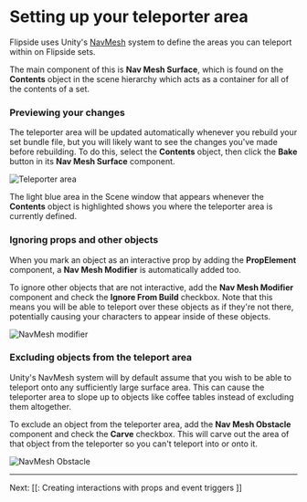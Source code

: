 # Setting up your teleporter area

Flipside uses Unity's [NavMesh](https://docs.unity3d.com/Manual/nav-BuildingNavMesh.html) system to define the areas you can teleport within on Flipside sets.

The main component of this is **Nav Mesh Surface**, which is found on the **Contents** object in the scene hierarchy which acts as a container for all of the contents of a set.

### Previewing your changes

The teleporter area will be updated automatically whenever you rebuild your set bundle file, but you will likely want to see the changes you've made before rebuilding. To do this, select the **Contents** object, then click the **Bake** button in its **Nav Mesh Surface** component.

![Teleporter area](https://www.flipsidexr.com/files/docs/screenshots/teleporter-area.png)

The light blue area in the Scene window that appears whenever the **Contents** object is highlighted shows you where the teleporter area is currently defined.

### Ignoring props and other objects

When you mark an object as an interactive prop by adding the **PropElement** component, a **Nav Mesh Modifier** is automatically added too.

To ignore other objects that are not interactive, add the **Nav Mesh Modifier** component and check the **Ignore From Build** checkbox. Note that this means you will be able to teleport over these objects as if they're not there, potentially causing your characters to appear inside of these objects.

![NavMesh modifier](https://www.flipsidexr.com/files/docs/2023.1/CT_nav-mesh-modifier.png)

### Excluding objects from the teleport area

Unity's NavMesh system will by default assume that you wish to be able to teleport onto any sufficiently large surface area. This can cause the teleporter area to slope up to objects like coffee tables instead of excluding them altogether.

To exclude an object from the teleporter area, add the **Nav Mesh Obstacle** component and check the **Carve** checkbox. This will carve out the area of that object from the teleporter so you can't teleport into or onto it.

![NavMesh Obstacle](https://www.flipsidexr.com/files/docs/2023.1/CT_nav-mesh-obstacle.png)

---

Next: [[: Creating interactions with props and event triggers ]]
